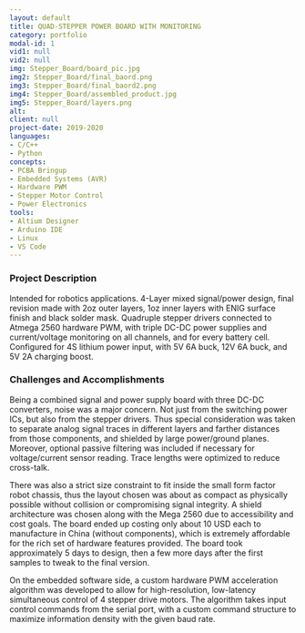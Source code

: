 ```yaml
---
layout: default
title: QUAD-STEPPER POWER BOARD WITH MONITORING
category: portfolio
modal-id: 1
vid1: null
vid2: null
img: Stepper_Board/board_pic.jpg
img2: Stepper_Board/final_baord.png
img3: Stepper_Board/final_baord2.png
img4: Stepper_Board/assembled_product.jpg
img5: Stepper_Board/layers.png
alt: 
client: null
project-date: 2019-2020
languages:
- C/C++
- Python
concepts:
- PCBA Bringup
- Embedded Systems (AVR)
- Hardware PWM
- Stepper Motor Control
- Power Electronics
tools:
- Altium Designer
- Arduino IDE
- Linux
- VS Code
---
```


### Project Description

Intended for robotics applications. 4-Layer mixed signal/power design, final revision made with 2oz outer layers, 1oz inner layers with ENIG surface finish and black solder mask. Quadruple stepper drivers connected to Atmega 2560 hardware PWM, with triple DC-DC power supplies and current/voltage monitoring on all channels, and for every battery cell. Configured for 4S lithium power input, with 5V 6A buck, 12V 6A buck, and 5V 2A charging boost.

### Challenges and Accomplishments

Being a combined signal and power supply board with three DC-DC converters, noise was a major concern. Not just from the switching power ICs, but also from the stepper drivers. Thus special consideration was taken to separate analog signal traces in different layers and farther distances from those components, and shielded by large power/ground planes. Moreover, optional passive filtering was included if necessary for voltage/current sensor reading. Trace lengths were optimized to reduce cross-talk.

There was also a strict size constraint to fit inside the small form factor robot chassis, thus the layout chosen was about as compact as physically possible without collision or compromising signal integrity. A shield architecture was chosen along with the Mega 2560 due to accessibility and cost goals. The board ended up costing only about 10 USD each to manufacture in China (without components), which is extremely affordable for the rich set of hardware features provided. The board took approximately 5 days to design, then a few more days after the first samples to tweak to the final version.

On the embedded software side, a custom hardware PWM acceleration algorithm was developed to allow for high-resolution, low-latency simultaneous control of 4 stepper drive motors. The algorithm takes input control commands from the serial port, with a custom command structure to maximize information density with the given baud rate.